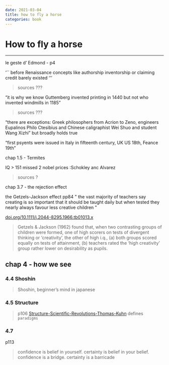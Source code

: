 ```yaml
--- 
date: 2021-03-04
title: how to fly a horse
categories: book
---
```


# How to fly a horse


- - - -

le geste d’ Edmond - p4

‘´´
before Renaissance concepts like authorship inventorship or claiming credit barely existed
‘’’
> sources ???

“it is why we know Guttemberg invented printing in 1440 but not who invented windmills in 1185”
> sources ???

“there are exceptions: Greek philosophers from Acrion to Zeno, engineers Eupalinos Philo Ctesibius and Chinese caligraphist Wei Shuo and student Wang Xizhi” but broadly holds true

“first psyents were issued in Italy in fifteenth century, UK US 18th, Feance 19th”

chap 1.5 - Termites

IQ > 151
missed 2 nobel prices :Schokley anc Alvarez
> sources ?


chap 3.7 - the rejection effect

the Getzels-Jackson effect pp84
" the vast majority of teachers say creating is so important that it should be taught daily but when tested they nearly always favour less creative children "

[doi.org/10.1111/j.2044-8295.1966.tb01013.x](http://sci-hub.ee/10.1111/j.2044-8295.1966.tb01013.x)

>Getzels & Jackson (1962) found that, when two contrasting groups of children were formed, one of high scorers on tests of divergent thinking or ‘creativity’, the other of high i.q., (a) both groups scored equally on tests of attainment, (b) teachers rated the ‘high creativity’ group rather lower on desirability as pupils. 

## chap 4 - how we see

### 4.4 Shoshin

> Shoshin, beginner’s mind in japanese

### 4.5 Structure

> p106 [Structure-Scientific-Revolutions-Thomas-Kuhn](https://www.amazon.de/Structure-Scientific-Revolutions-Thomas-Kuhn/dp/0226458083) defines `paradigms`

### 4.7

p113
> confidence is belief in yourself. certainty is belief in your belief. confidence is a bridge. certainty is a barricade


